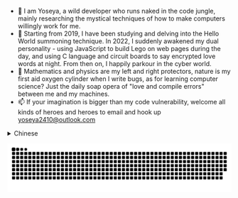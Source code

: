 - 👋  I am Yoseya, a wild developer who runs naked in the code jungle, mainly researching the mystical techniques of how to make computers willingly work for me.
- 🌱  Starting from 2019, I have been studying and delving into the Hello World summoning technique. In 2022, I suddenly awakened my dual personality - using JavaScript to build Lego on web pages during the day, and using C language and circuit boards to say encrypted love words at night.  From then on, I happily parkour in the cyber world.
- 💞 Mathematics and physics are my left and right protectors, nature is my first aid oxygen cylinder when I write bugs, as for learning computer science?  Just the daily soap opera of "love and compile errors" between me and my machines.  
- 📫  If your imagination is bigger than my code vulnerability, welcome all kinds of heroes and heroes to email and hook up yoseya2410@outlook.com

<details>
<summary>Chinese</summary>
- 👋 我是Yoseya，一个在代码丛林里裸奔的野生开发者，主要研究如何让电脑心甘情愿替我打工的玄学技术。  
- 🌱 从2019年开始学习潜心钻研Hello World召唤术，2022年突然觉醒双重人格——白天用JavaScript在网页上搭乐高，晚上用C语言和电路板说加密情话，从此在赛博世界快乐跑酷。  
- 💞️ 数学和物理是我的左右护法，大自然是我写bug时的急救氧气瓶，至于学计算机？那是我和电脑之间"相爱相杀"的日常情趣。  
- 📫 如果你的脑洞比我的代码漏洞还大，欢迎各路英雄好汉来邮件勾搭 yoseya2410@outlook.com
</details>

![github-contribution-grid-snake](https://raw.githubusercontent.com/mengyanshou/mengyanshou/output/github-contribution-grid-snake.svg)
